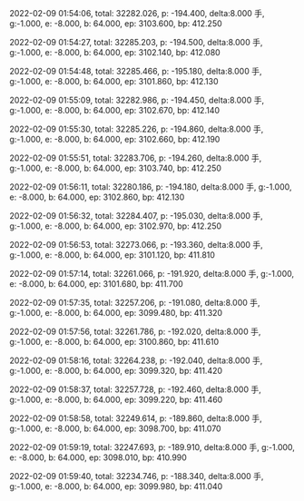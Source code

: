 2022-02-09 01:54:06, total: 32282.026, p: -194.400, delta:8.000 手, g:-1.000, e: -8.000, b: 64.000, ep: 3103.600, bp: 412.250

2022-02-09 01:54:27, total: 32285.203, p: -194.500, delta:8.000 手, g:-1.000, e: -8.000, b: 64.000, ep: 3102.140, bp: 412.080

2022-02-09 01:54:48, total: 32285.466, p: -195.180, delta:8.000 手, g:-1.000, e: -8.000, b: 64.000, ep: 3101.860, bp: 412.130

2022-02-09 01:55:09, total: 32282.986, p: -194.450, delta:8.000 手, g:-1.000, e: -8.000, b: 64.000, ep: 3102.670, bp: 412.140

2022-02-09 01:55:30, total: 32285.226, p: -194.860, delta:8.000 手, g:-1.000, e: -8.000, b: 64.000, ep: 3102.660, bp: 412.190

2022-02-09 01:55:51, total: 32283.706, p: -194.260, delta:8.000 手, g:-1.000, e: -8.000, b: 64.000, ep: 3103.740, bp: 412.250

2022-02-09 01:56:11, total: 32280.186, p: -194.180, delta:8.000 手, g:-1.000, e: -8.000, b: 64.000, ep: 3102.860, bp: 412.130

2022-02-09 01:56:32, total: 32284.407, p: -195.030, delta:8.000 手, g:-1.000, e: -8.000, b: 64.000, ep: 3102.970, bp: 412.250

2022-02-09 01:56:53, total: 32273.066, p: -193.360, delta:8.000 手, g:-1.000, e: -8.000, b: 64.000, ep: 3101.120, bp: 411.810

2022-02-09 01:57:14, total: 32261.066, p: -191.920, delta:8.000 手, g:-1.000, e: -8.000, b: 64.000, ep: 3101.680, bp: 411.700

2022-02-09 01:57:35, total: 32257.206, p: -191.080, delta:8.000 手, g:-1.000, e: -8.000, b: 64.000, ep: 3099.480, bp: 411.320

2022-02-09 01:57:56, total: 32261.786, p: -192.020, delta:8.000 手, g:-1.000, e: -8.000, b: 64.000, ep: 3100.860, bp: 411.610

2022-02-09 01:58:16, total: 32264.238, p: -192.040, delta:8.000 手, g:-1.000, e: -8.000, b: 64.000, ep: 3099.320, bp: 411.420

2022-02-09 01:58:37, total: 32257.728, p: -192.460, delta:8.000 手, g:-1.000, e: -8.000, b: 64.000, ep: 3099.220, bp: 411.460

2022-02-09 01:58:58, total: 32249.614, p: -189.860, delta:8.000 手, g:-1.000, e: -8.000, b: 64.000, ep: 3098.700, bp: 411.070

2022-02-09 01:59:19, total: 32247.693, p: -189.910, delta:8.000 手, g:-1.000, e: -8.000, b: 64.000, ep: 3098.010, bp: 410.990

2022-02-09 01:59:40, total: 32234.746, p: -188.340, delta:8.000 手, g:-1.000, e: -8.000, b: 64.000, ep: 3099.980, bp: 411.040